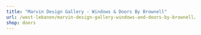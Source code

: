 ```yaml
---
title: "Marvin Design Gallery - Windows & Doors By Brownell"
url: /west-lebanon/marvin-design-gallery-windows-and-doors-by-brownell/
shop: doors
---
```

